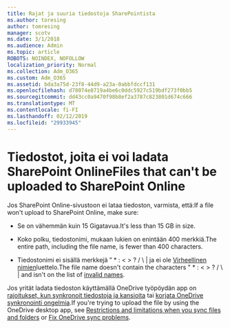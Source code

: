 ```yaml
---
title: Rajat ja suuria tiedostoja SharePointista
ms.author: toresing
author: tomresing
manager: scotv
ms.date: 3/1/2018
ms.audience: Admin
ms.topic: article
ROBOTS: NOINDEX, NOFOLLOW
localization_priority: Normal
ms.collection: Adm_O365
ms.custom: Adm_O365
ms.assetid: bda3a75d-23f8-44d9-a23a-0abbfdccf131
ms.openlocfilehash: d78074e8719a4be6c0ddc5927c519bdf273f0bb5
ms.sourcegitcommit: dd43cc0a9470f98b8ef2a3787c823801d674c666
ms.translationtype: MT
ms.contentlocale: fi-FI
ms.lasthandoff: 02/12/2019
ms.locfileid: "29933945"
---
```

# <a name="files-that-cant-be-uploaded-to-sharepoint-online"></a><span data-ttu-id="4306f-102">Tiedostot, joita ei voi ladata SharePoint Online</span><span class="sxs-lookup"><span data-stu-id="4306f-102">Files that can't be uploaded to SharePoint Online</span></span>

<span data-ttu-id="4306f-103">Jos SharePoint Online-sivustoon ei lataa tiedoston, varmista, että:</span><span class="sxs-lookup"><span data-stu-id="4306f-103">If a file won't upload to SharePoint Online, make sure:</span></span>
  
- <span data-ttu-id="4306f-104">Se on vähemmän kuin 15 Gigatavua.</span><span class="sxs-lookup"><span data-stu-id="4306f-104">It's less than 15 GB in size.</span></span>
    
- <span data-ttu-id="4306f-105">Koko polku, tiedostonimi, mukaan lukien on enintään 400 merkkiä.</span><span class="sxs-lookup"><span data-stu-id="4306f-105">The entire path, including the file name, is fewer than 400 characters.</span></span>
    
- <span data-ttu-id="4306f-p101">Tiedostonimi ei sisällä merkkejä ” \* : \< \> ? / \ | ja ei ole [Virheellinen nimien](https://go.microsoft.com/fwlink/?linkid=866430)luettelo.</span><span class="sxs-lookup"><span data-stu-id="4306f-p101">The file name doesn't contain the characters " \* : \< \> ? / \ | and isn't on the list of [invalid names](https://go.microsoft.com/fwlink/?linkid=866430).</span></span>
    
<span data-ttu-id="4306f-108">Jos yrität ladata tiedoston käyttämällä OneDrive työpöydän app on [rajoitukset, kun synkronoit tiedostoja ja kansioita](http://go.microsoft.com/fwlink/p/?LinkID=717734) tai [korjata OneDrive synkronointi ongelmia](https://go.microsoft.com/fwlink/?linkid=866431).</span><span class="sxs-lookup"><span data-stu-id="4306f-108">If you're trying to upload the file by using the OneDrive desktop app, see [Restrictions and limitations when you sync files and folders](http://go.microsoft.com/fwlink/p/?LinkID=717734) or [Fix OneDrive sync problems](https://go.microsoft.com/fwlink/?linkid=866431).</span></span>
  

